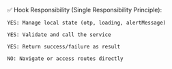 ✅ Hook Responsibility (Single Responsibility Principle):

    YES: Manage local state (otp, loading, alertMessage)

    YES: Validate and call the service

    YES: Return success/failure as result

    NO: Navigate or access routes directly

